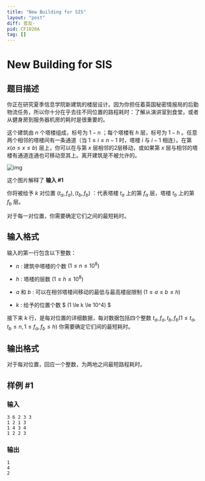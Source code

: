 ```yaml
---
title: "New Building for SIS"
layout: "post"
diff: 普及-
pid: CF1020A
tag: []
---
```


# New Building for SIS

## 题目描述

你正在研究夏季信息学院新建筑的楼层设计。因为你担任着英国秘密情报局的后勤物流任务，所以你十分在乎去往不同位置的路程耗时：了解从演讲室到食堂，或者从健身房到服务器机房的耗时是很重要的。

这个建筑由 $n$ 个塔楼组成，标号为 $1 - n$ ；每个塔楼有 $h$ 层，标号为 $1 - h$ 。任意两个相邻的塔楼间有一条通道（当 $1 \le i \le n - 1$ 时，塔楼 $i$ 与 $i - 1$ 相连）。在第 $x ( a \le x \le b)$ 层上，你可以在与第 $x$ 层相邻的2层移动，或如果第 $x$ 层与相邻的塔楼有通道连通也可移动至其上。离开建筑是不被允许的。

![img](https://cdn.luogu.com.cn/upload/vjudge_pic/CF1020A/f837e8e8bdf323146303fdec0eaae175f05c2066.png)

这个图片解释了 **输入 #1**

你将被给予 $k$ 对位置 $(t_a, f_a), (t_b, f_b)$ ：代表塔楼 $t_a$ 上的第 $f_a$ 层，塔楼  $t_b$ 上的第 $f_b$ 层。

对于每一对位置，你需要确定它们之间的最短耗时。

## 输入格式

输入的第一行包含以下整数：

- $n$ : 建筑中塔楼的个数 $(1 \le n \le 10^8)$
- $h$ : 塔楼的层数 $( 1 \le h \le 10^8)$
- $a$ 和 $b$ : 可以在相邻塔楼间移动的最低与最高楼层限制 $(1 \le a \le b \le h)$ 
- $k$ : 给予的位置个数 $ (1 \le k \le 10^4) $

接下来 $k$ 行，是每对位置的详细数据，每对数据包括四个整数 $t_a, f_a, t_b, f_b (1 \le t_a, t_b \le n, 1 \le f_a, f_b \le h)$ 你需要确定它们间的最短耗时。

## 输出格式

对于每对位置，回应一个整数，为两地之间最短路程耗时。

## 样例 #1

### 输入

```
3 6 2 3 3
1 2 1 3
1 4 3 4
1 2 2 3

```

### 输出

```
1
4
2

```

